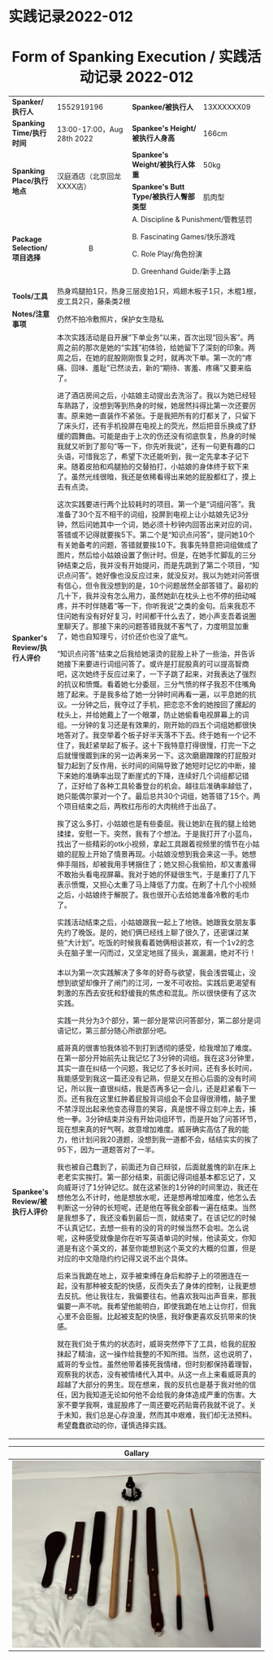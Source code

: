 # 实践记录2022-012

# <center>Form of Spanking Execution / 实践活动记录 2022-012</center>

<table>
   <tr>
        <td><b>Spanker/执行人</b></td>
        <td>1552919196</td>
        <td><b>Spankee/被执行人</b></td>
        <td>13XXXXXX09</td>
    </tr>
    <tr>
        <td><b>Spanking Time/执行时间</b></td>
        <td>13:00-17:00，Aug 28th 2022</td>
        <td><b>Spankee's Height/被执行人身高</b></td>
        <td>166cm</td>
    </tr>
    <tr>
        <td rowspan=2><b>Spanking Place/执行地点</b></td>
        <td rowspan=2>汉庭酒店（北京回龙XXXX店）</td>
        <td><b>Spankee's Weight/被执行人体重</b></td>
        <td>50kg</td>
    </tr> 
    <tr>
        <td><b>Spankee's Butt Type/被执行人臀部类型</b></td>
        <td>肌肉型</td>
    </tr>
    <tr>
        <td><b>Package Selection/项目选择</b></td>
        <td style="text-align: center;">B</td>
        <td colspan =2>
        A. Discipline & Punishment/管教惩罚

B. Fascinating Games/快乐游戏

C. Role Play/角色扮演

D. Greenhand Guide/新手上路
        </td>
    </tr>
    <tr>
        <td><b>Tools/工具</b></td>
        <td colspan=3>热身鸡腿拍1只，热身三层皮拍1只，鸡翅木板子1只，木棍1根，皮工具2只，藤条类2根</td>
    </tr>
    <tr>
        <td><b>Notes/注意事项</b></td>
        <td colspan=3>仍然不拍冷敷照片，保护女生隐私</td>
    </tr>
    <tr>
        <td><b>Spanker's Review/执行人评价</b></td>
        <td colspan=3>本次实践活动是自开展“下单业务”以来，首次出现“回头客”。两周之前的那次是她的“实践”初体验，给她留下了深刻的印象。两周之后，在她的屁股刚刚恢复之时，就再次下单。第一次的“疼痛、回味、羞耻”已然淡去，新的“期待、害羞、疼痛”又要来临了。

进了酒店房间之后，小姑娘主动提出去洗浴了。我以为她已经轻车熟路了，没想到等到热身的时候，她居然抖得比第一次还要厉害。原来她一直装作不紧张。于是我把所有的灯都关了，只留下了床头灯，还有手机投屏在电视上的荧光，然后把音乐换成了舒缓的圆舞曲。可能是由于上次的伤还没有彻底恢复，热身的时候我就又听到了那句“等一下，你先听我说”，还有一句更有趣的口头语，可惜我忘了，希望下次还能听到，我一定先拿本子记下来。随着皮拍和鸡腿拍的交替拍打，小姑娘的身体终于软下来了。虽然光线很暗，我还是依稀看得出来她的屁股都红了，摸上去有点烫。

这次实践要进行两个比较耗时的项目。第一个是“词组问答”。我准备了30个互不相干的词组，投屏到电视上让小姑娘先记3分钟，然后问她其中一个词，她必须十秒钟内回答出来对应的词，答错或不记得就要挨5下。第二个是“知识点问答”，提问她10个有关她备考的问题，答错就要挨10下。我事先特意把词组做成了图片，然后给小姑娘设置了倒计时。但是，在她手忙脚乱的三分钟结束之后，我并没有开始提问，而是先跳到了第二个项目，“知识点问答”。她好像也没反应过来，就没反对。我以为她对问答很有信心，但令我没想到的是，10个问题居然全部答错了。最初的几十下，我并没有怎么用力，虽然她趴在枕头上也不停的扭动喊疼，并不时伴随着“等一下，你听我说”之类的金句。后来我忍不住问她有没有好好复习，时间都干什么去了，她小声支吾着说圈里聊天了。那接下来的问题答错我就不客气了，力度明显加重了，她也自知理亏，讨价还价也没了底气。

“知识点问答”结束之后我给她滚烫的屁股上补了一些油，并告诉她接下来要进行词组问答了。或许是打屁股真的可以提高智商吧，这次她终于反应过来了，一下子跳了起来，对我表达了强烈的抗议和愤慨。看着她七分委屈，三分气愤的样子我忍不住嘴角翘了起来。于是我多给了她一分钟时间再看一遍，以平息她的抗议。一分钟之后，我夺过了手机，把恋恋不舍的她按回了摞起的枕头上，并给她戴上了一个眼罩，防止她偷看电视屏幕上的词组。一分钟的复习还是有效果的，刚开始的四五个词组她都很快地答对了。我空举着个板子好半天落不下去。终于她有一个记不住了，我赶紧举起了板子。这十下我特意打得很慢，打完一下之后就慢慢踱到床的另一边再来另一下。这次磨磨蹭蹭的打屁股对智力起到了反作用，长时间的间隔导致了她短时记忆的中断，接下来她的准确率出现了断崖式的下降，连续好几个词组都记错了，正好给了各种工具轮番登台的机会。越往后准确率越低了，她只能偶尔蒙对一个了。最后总共30个词组，她答错了15个。两个项目结束之后，两枚红彤彤的大肉桃终于出品了。

挨了这么多打，小姑娘也是有些委屈。我让她趴在我的腿上给她揉揉，安慰一下。突然，我有了个想法。于是我打开了小蓝鸟，找出了一些精彩的otk小视频，拿起工具跟着视频里的情节在小姑娘的屁股上开始了情景再现。小姑娘没想到我会来这一手。她想伸手阻挡，却被我用手铐捆住了；她又担心我偷拍，却又害羞得不敢抬头看电视屏幕。我对于她的怀疑很生气，于是重打了几下表示愤慨，又担心太重了马上降低了力度。在刷了十几个小视频之后，小姑娘终于解脱了。我也很开心去给她准备冷敷的毛巾了。

实践活动结束之后，小姑娘跟我一起上了地铁。她跟我女朋友事先约了晚饭。是的，她们俩已经线上聊了很久了，还密谋过某些“大计划”。吃饭的时候我看着她俩相谈甚欢，有一个1v2的念头在脑子里一闪而过，又坚定地摇了摇头，漏漏漏，绝对不行！
        </td>
    </tr>
    <tr>
        <td><b>Spankee's Review/被执行人评价 </b></td>
        <td colspan=3>本以为第一次实践解决了多年的好奇与欲望，我会浅尝辄止，没想到欲望却像开了闸门的江河，一发不可收拾。实践后更渴望有刺激的东西去安抚和舒缓我的焦虑和混乱。所以很快便有了这次实践。

实践一共分为3个部分，第一部分是常识问答部分，第二部分是词语记忆，第三部分随心所欲部分吧。

威哥真的很害怕我体验不到打到透彻的感受，给我增加了难度。在第一部分开始前先让我记忆了3分钟的词组。我在这3分钟里，其实一直在纠结一个问题，我记忆了多长时间，还有多长时间，我能感受到我这一篇还没有记熟，但是又在担心后面的没有时间记，所以我一直很纠结，我是否再多记一会儿，还是赶紧看下一页。还有我在这里红肿着屁股背词组会不会显得很滑稽，脑子里不禁浮现出起来他变态得意的笑容，真是恨不得立刻冲上去，揍他一拳。3分钟结束并没有开始词组环节，而是开始了问答环节，现在想来真的好气啊，故意增加难度。威哥确实高估了我的能力，他计划问我20道题，没想到我一道都不会，结结实实的挨了95下，因为一道题答对了一半。

我也被自己蠢到了，前面还为自己辩驳，后面就羞愧的趴在床上老老实实挨打。第一部分结束，前面记得词组基本都忘记了，又向威哥讨了1分钟记忆。就在这紧张的1分钟的时间里边，我还在想他怎么不计时，他是想放水呢，还是想再增加难度，他怎么去判断这一分钟的长短呢，还是他在等我全部看一遍在结束。当然是我想多了，我还没看到最后一页，就结束了。在该记忆的时候不认真记忆，去想一些有的没的背的时候当然不会啦。怎么说呢，这种感受就像是你在听写英语单词的时候，他读英文，你知道是有这个英文的，甚至你能想到这个英文的大概的位置，但是对应的中文隐隐约约记得又说不出个具体。

后来当我跪在地上，双手被束缚在身后和脖子上的项圈连在一起，没有那种被支配的快感，反而失去了身体的控制，让我更想去反抗。他让我往左，我偏要往右。他喜欢我叫出声音来，那我偏要一声不吭。我希望他能明白，即使我跪在地上让你打，但我心里不会臣服。比起被支配的快感，我好像更喜欢反抗带来的快感。

就在我们处于焦灼的状态时，威哥突然停下了工具，给我的屁股抹起了精油，这一操作给我整的不知所措。当然，这也说明了，威哥的专业性。虽然他带着揍死我情绪，但时刻都保持着理智，观察我的状态，没有被情绪代入其中。从这一点上来看威哥真的超越了大部分的男生。现在想来，我的反抗也是基于我对他的信任，因为我知道无论如何他不会给我的身体造成严重的伤害。大家不要学我啊，谁屁股疼了一周还要吃药贴膏药我就不说了。关于未知，我们总是心存浪漫，然而其中艰难，我们却无法预料。希望蠢蠢欲动的你，谨慎选择实践。</td>
    </tr>
</table>

|**Gallary**|
|---|
|![工具图](/images/tools-2022-012.jpg "工具")|
